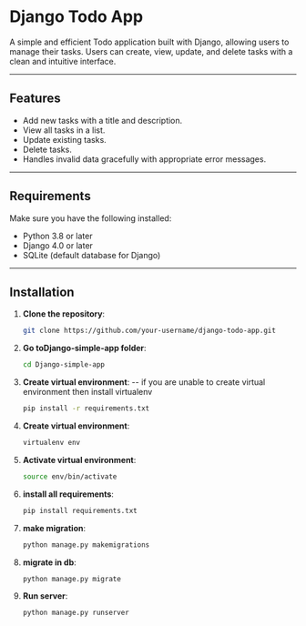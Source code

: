 # Django Todo App

A simple and efficient Todo application built with Django, allowing users to manage their tasks. Users can create, view, update, and delete tasks with a clean and intuitive interface.

---

## Features

- Add new tasks with a title and description.
- View all tasks in a list.
- Update existing tasks.
- Delete tasks.
- Handles invalid data gracefully with appropriate error messages.

---

## Requirements

Make sure you have the following installed:

- Python 3.8 or later
- Django 4.0 or later
- SQLite (default database for Django)

---

## Installation

1. **Clone the repository**:
   ```bash
   git clone https://github.com/your-username/django-todo-app.git
2. **Go toDjango-simple-app folder**:
   ```bash
   cd Django-simple-app
3. **Create virtual environment**:
        -- if you are unable to create virtual environment then install virtualenv
   ```bash
   pip install -r requirements.txt
4. **Create virtual environment**:
   ```bash
   virtualenv env
5. **Activate virtual environment**:
   ```bash
   source env/bin/activate
6. **install all requirements**:
   ```bash 
   pip install requirements.txt
7. **make migration**:
   ```bash
   python manage.py makemigrations
8. **migrate in db**:
   ```bash
   python manage.py migrate
9. **Run server**:
   ```bash
   python manage.py runserver
   
   







